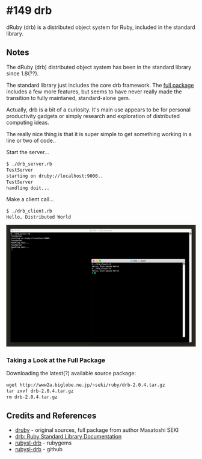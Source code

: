 # #149 drb

dRuby (drb) is a distributed object system for Ruby, included in the standard library.

## Notes

The dRuby (drb) distributed object system has been in the standard library since 1.8(??).

The standard library just includes the core drb framework.
The [full package](http://www2a.biglobe.ne.jp/~seki/ruby/druby.html)
includes a few more features, but seems to have never really made the transition to fully maintaned, standard-alone gem.

Actually, drb is a bit of a curiosity. It's main use appears to be for personal productivity gadgets
or simply research and exploration of distributed computing ideas.

The really nice thing is that it is super simple to get something working in a line or two of code..

Start the server...

    $ ./drb_server.rb
    TestServer
    starting on druby://localhost:9000..
    TestServer
    handling doit...


Make a client call...

    $ ./drb_client.rb
    Hello, Distributed World


![console](./assets/console.png?raw=true)

### Taking a Look at the Full Package

Downloading the latest(?) available source package:

    wget http://www2a.biglobe.ne.jp/~seki/ruby/drb-2.0.4.tar.gz
    tar zxvf drb-2.0.4.tar.gz
    rm drb-2.0.4.tar.gz


## Credits and References

* [druby](http://www2a.biglobe.ne.jp/~seki/ruby/druby.html) - original sources, full package from author Masatoshi SEKI
* [drb: Ruby Standard Library Documentation](https://ruby-doc.org/stdlib-2.7.2/libdoc/drb/rdoc/index.html)
* [rubysl-drb](https://rubygems.org/gems/rubysl-drb) - rubygems
* [rubysl-drb](https://github.com/jeremyvdw/rubysl-drb) - github
